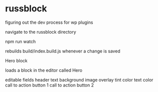 # russblock

figuring out the dev process for wp plugins

navigate to the russblock directory

npm run watch

rebuilds build/index.build.js whenever a change is saved

Hero block

loads a block in the editor called Hero

editable fields
header text
background image
overlay tint color
text color
call to action button 1
call to action button 2
